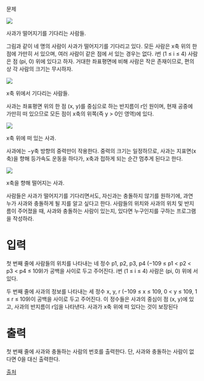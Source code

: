 문제

<img src = "https://onlinejudgeimages.s3-ap-northeast-1.amazonaws.com/problem/13118/img1.png">

사과가 떨어지기를 기다리는 사람들.

그림과 같이 네 명의 사람이 사과가 떨어지기를 기다리고 있다. 모든 사람은 x축 위의 한 점에 가만히 서 있으며, 여러 사람이 같은 점에 서 있는 경우는 없다. i번 (1 ≤ i ≤ 4) 사람은 점 (pi, 0) 위에 있다고 하자. 거대한 좌표평면에 비해 사람은 작은 존재이므로, 편의상 각 사람의 크기는 무시하자.

<img src = "https://onlinejudgeimages.s3-ap-northeast-1.amazonaws.com/problem/13118/figure_1.png">

x축 위에서 기다리는 사람들.

사과는 좌표평면 위의 한 점 (x, y)를 중심으로 하는 반지름이 r인 원이며, 현재 공중에 가만히 떠 있으므로 모든 점이 x축의 위쪽(즉 y > 0인 영역)에 있다.

<img src = "https://onlinejudgeimages.s3-ap-northeast-1.amazonaws.com/problem/13118/figure_2.png">

x축 위에 떠 있는 사과.

사과에는 −y축 방향의 중력만이 작용한다. 중력의 크기는 일정하므로, 사과는 지표면(x축)을 향해 등가속도 운동을 하다가, x축과 접하게 되는 순간 멈추게 된다고 한다.

<img src = "https://onlinejudgeimages.s3-ap-northeast-1.amazonaws.com/problem/13118/figure_3.png">

x축을 향해 떨어지는 사과.

사람들은 사과가 떨어지기를 기다리면서도, 자신과는 충돌하지 않기를 원하기에, 과연 누가 사과와 충돌하게 될 지를 알고 싶다고 한다. 사람들의 위치와 사과의 위치 및 반지름이 주어졌을 때, 사과와 충돌하는 사람이 있는지, 있다면 누구인지를 구하는 프로그램을 작성하라.

# 입력

첫 번째 줄에 사람들의 위치를 나타내는 네 정수 p1, p2, p3, p4 (−109 ≤ p1 < p2 < p3 < p4 ≤ 109)가 공백을 사이로 두고 주어진다. i번 (1 ≤ i ≤ 4) 사람은 (pi, 0) 위에 서 있다.

두 번째 줄에 사과의 정보를 나타내는 세 정수 x, y, r (−109 ≤ x ≤ 109, 0 < y ≤ 109, 1 ≤ r ≤ 109)이 공백을 사이로 두고 주어진다. 이 정수들은 사과의 중심이 점 (x, y)에 있고, 사과의 반지름이 r임을 나타낸다. 사과가 x축 위에 떠 있다는 것이 보장된다

# 출력

첫 번째 줄에 사과와 충돌하는 사람의 번호를 출력한다. 단, 사과와 충돌하는 사람이 없다면 0을 대신 출력한다.

[출처](https://www.acmicpc.net/problem/13118)

